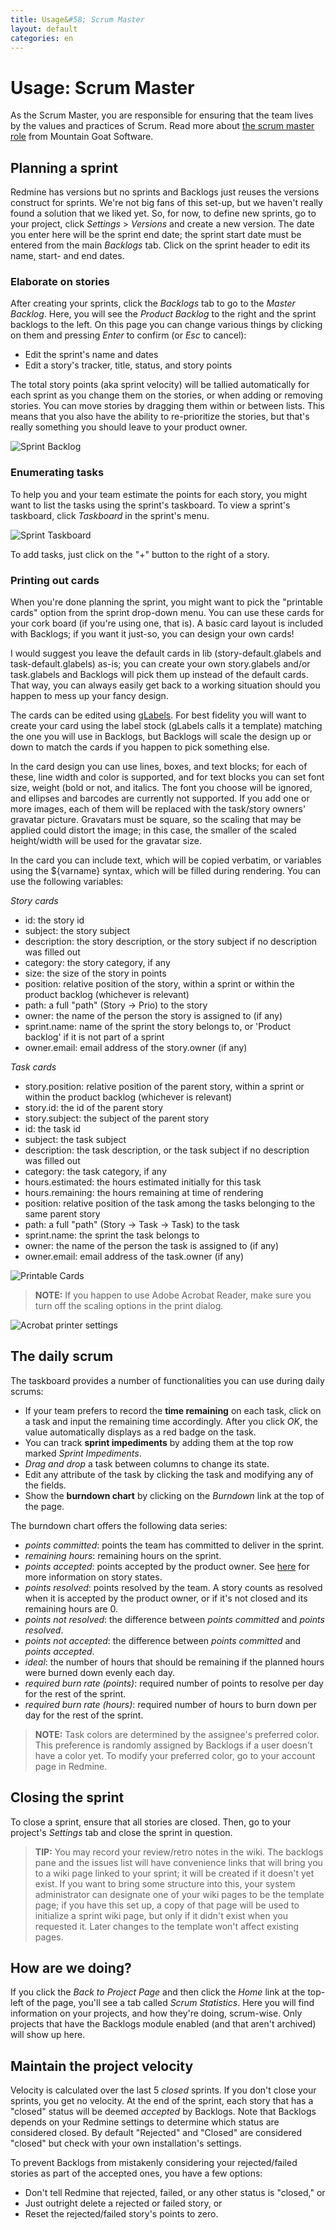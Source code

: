 ```yaml
---
title: Usage&#58; Scrum Master
layout: default
categories: en
---
```

# Usage: Scrum Master

As the Scrum Master, you are responsible for ensuring that the team lives by the values and practices of Scrum. Read more about <a href="http://www.mountaingoatsoftware.com/scrum/scrummaster" target="_blank">the scrum master role</a> from Mountain Goat Software.

## Planning a sprint

Redmine has versions but no sprints and Backlogs just reuses the
versions construct for sprints. We're not big fans of this set-up, but
we haven't really found a solution that we liked yet. So, for now, to
define new sprints, go to your project, click _Settings_ > _Versions_
and create a new version. The date you enter here will be the sprint
end date; the sprint start date must be entered from the main
_Backlogs_ tab. Click on the sprint header to edit its name, start-
and end dates.

### Elaborate on stories

After creating your sprints, click the _Backlogs_ tab to go to the _Master Backlog_. Here, you will see the _Product Backlog_ to the right and the sprint backlogs to the left. On this page you can change various things by clicking on them and pressing _Enter_ to confirm (or _Esc_ to cancel):

* Edit the sprint's name and dates
* Edit a story's tracker, title, status, and story points

The total story points (aka sprint velocity) will be tallied automatically for each sprint as you change them on the stories, or when adding or removing stories. You can move stories by dragging them within or between lists. This means that you also have the ability to re-prioritize the stories, but that's really something you should leave to your product owner.

![Sprint Backlog](../../assets/images/sprint_backlog.png)

### Enumerating tasks

To help you and your team estimate the points for each story, you might want to list the tasks using the sprint's taskboard. To view a sprint's taskboard, click _Taskboard_ in the sprint's menu.

![Sprint Taskboard](../../assets/images/sprint_taskboard.png)

To add tasks, just click on the "+" button to the right of a story.

### Printing out cards

When you're done planning the sprint, you might want to pick the "printable cards" option from the sprint drop-down menu. You can use these cards for your cork board (if you're using one, that is). A basic card layout is included with Backlogs; if you want it just-so, you can design your own cards!

I would suggest you leave the default cards in lib (story-default.glabels and task-default.glabels) as-is; you can create your own story.glabels and/or task.glabels and Backlogs will pick them up instead of the default cards. That way, you can always easily get back to a working situation should you happen to mess up your fancy design.

The cards can be edited using <a href="http://www.glabels.org/" target="_blank">gLabels</a>. For best fidelity you will want to create your card using the label stock (gLabels calls it a template) matching the one you will use in Backlogs, but Backlogs will scale the design up or down to match the cards if you happen to pick something else.

In the card design you can use lines, boxes, and text blocks; for each of these, line width and color is supported, and for text blocks you can set font size, weight (bold or not, and italics. The font you choose will be ignored, and ellipses and barcodes are currently not supported. If you add one or more images, each of them will be replaced with the task/story owners' gravatar picture. Gravatars must be square, so the scaling that may be applied could distort the image; in this case, the smaller of the scaled height/width will be used for the gravatar size.

In the card you can include text, which will be copied verbatim, or variables using the ${varname} syntax, which will be filled during rendering. You can use the following variables:

*Story cards*

* id: the story id
* subject: the story subject
* description: the story description, or the story subject if no description was filled out
* category: the story category, if any
* size: the size of the story in points
* position: relative position of the story, within a sprint or within the product backlog (whichever is relevant)
* path: a full "path" (Story -> Prio) to the story
* owner: the name of the person the story is assigned to (if any)
* sprint.name: name of the sprint the story belongs to, or 'Product backlog' if it is not part of a sprint
* owner.email: email address of the story.owner (if any)

*Task cards*

* story.position: relative position of the parent story, within a sprint or within the product backlog (whichever is relevant)
* story.id: the id of the parent story
* story.subject: the subject of the parent story
* id: the task id
* subject: the task subject
* description: the task description, or the task subject if no description was filled out
* category: the task category, if any
* hours.estimated: the hours estimated initially for this task
* hours.remaining: the hours remaining at time of rendering
* position: relative position of the task among the tasks belonging to the same parent story
* path: a full "path" (Story -> Task -> Task) to the task
* sprint.name: the sprint the task belongs to
* owner: the name of the person the task is assigned to (if any)
* owner.email: email address of the task.owner (if any)


![Printable Cards](../../assets/images/sprint_context_menu.png)

> **NOTE:** If you happen to use Adobe Acrobat Reader, make sure you turn off the scaling options in the print dialog.

![Acrobat printer settings](../../assets/images/printer_settings.png)

## The daily scrum

The taskboard provides a number of functionalities you can use during daily scrums:

* If your team prefers to record the **time remaining** on each task, click on a task and input the remaining time accordingly. After you click _OK_, the value automatically displays as a red badge on the task.
* You can track **sprint impediments** by adding them at the top row marked _Sprint Impediments_.
* *Drag and drop* a task between columns to change its state.
* Edit any attribute of the task by clicking the task and modifying any of the fields.
* Show the **burndown chart** by clicking on the _Burndown_ link at the top of the page.

The burndown chart offers the following data series:

* *points committed*: points the team has committed to deliver in the sprint.
* *remaining hours*: remaining hours on the sprint.
* *points accepted*: points accepted by the product owner. See <a href="installation.html#storystates">here</a> for more information on story states.
* *points resolved*: points resolved by the team. A story counts as resolved when it is accepted by the product owner, or if it's not closed and its remaining hours are 0.
* *points not resolved*: the difference between *points committed* and *points resolved*.
* *points not accepted*: the difference between *points committed* and *points accepted*.
* *ideal*: the number of hours that should be remaining if the planned hours were burned down evenly each day.
* *required burn rate (points)*: required number of points to resolve per day for the rest of the sprint.
* *required burn rate (hours)*: required number of hours to burn down per day for the rest of the sprint.

> **NOTE:** Task colors are determined by the assignee's preferred color. This preference is randomly assigned by Backlogs if a user doesn't have a color yet. To modify your preferred color, go to your account page in Redmine.


## Closing the sprint

To close a sprint, ensure that all stories are closed. Then, go to your project's _Settings_ tab and close the sprint in question.

> **TIP:** You may record your review/retro notes in the wiki. The backlogs pane and the issues list will have convenience links that will bring you to a wiki page linked to your sprint; it will be created if it doesn't yet exist. If you want to bring some structure into this, your system administrator can designate one of your wiki pages to be the template page; if you have this set up, a copy of that page will be used to initialize a sprint wiki page, but only if it didn't exist when you requested it. Later changes to the template won't affect existing pages.


## How are we doing?

If you click the _Back to Project Page_ and then click the _Home_ link at the top-left of the page, you'll see a tab called _Scrum Statistics_. Here you will find information on your projects, and how they're doing, scrum-wise. Only projects that have the Backlogs module enabled (and that aren't archived) will show up here.

## Maintain the project velocity

Velocity is calculated over the last 5 _closed_ sprints. If you don't close your sprints, you get no velocity. At the end of the sprint, each story that has a "closed" status will be deemed _accepted_ by Backlogs. Note that Backlogs depends on your Redmine settings  to determine which status are considered closed. By default "Rejected" and "Closed" are considered "closed" but check with your own installation's settings. 

To prevent Backlogs from mistakenly considering your rejected/failed stories as part of the accepted ones, you have a few options:

* Don't tell Redmine that rejected, failed, or any other status is "closed," or
* Just outright delete a rejected or failed story, or
* Reset the rejected/failed story's points to zero.
